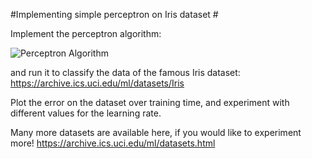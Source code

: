 #Implementing simple perceptron on Iris dataset #

Implement the perceptron algorithm:

![Perceptron Algorithm](https://bitbucket.org/Aijaz1/perceptron/raw/8c1f942e6c53f315698a7005723927a74fe45f25/perceptron_algo.png)

and run it to classify the data of the famous Iris dataset: https://archive.ics.uci.edu/ml/datasets/Iris

Plot the error on the dataset over training time, and experiment with different values for the learning rate.

Many more datasets are available here, if you would like to experiment more! https://archive.ics.uci.edu/ml/datasets.html

